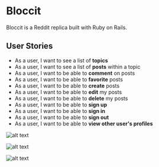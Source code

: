# Bloccit
Bloccit is a Reddit replica built with Ruby on Rails.

## User Stories

- As a user, I want to see a list of **topics**
- As a user, I want to see a list of **posts** within a topic
- As a user, I want to be able to **comment** on posts
- As a user, I want to be able to **favorite** posts
- As a user, I want to be able to **create** posts
- As a user, I want to be able to **edit** my posts
- As a user, I want to be able to **delete** my posts
- As a user, I want to be able to **sign up**
- As a user, I want to be able to **sign in**
- As a user, I want to be able to **sign out**
- As a user, I want to be able to **view other user's profiles**

![alt text](https://imgur.com/F1ofKkX.png "Bloccit Screenshot")

![alt text](https://imgur.com/Yvy7mSx.png "Bloccit Screenshot")

![alt text](https://imgur.com/vrWqnB2.png "Bloccit Screenshot")
